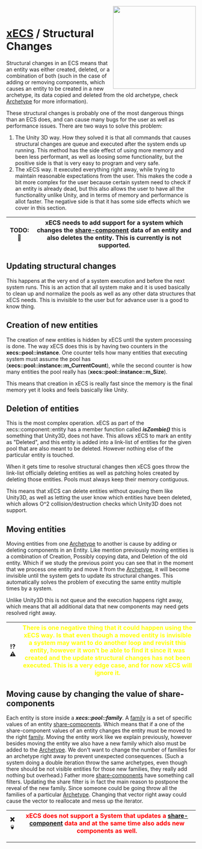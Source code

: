 <img src="https://i.imgur.com/TyjrCTS.jpg" align="right" width="220px" /><br>
# [xECS](xecs.md) / Structural Changes

Structural changes in an ECS means that an entity was either created, deleted, or a combination of both (such in the case of adding or removing components, which causes an entity to be created in a new archetype, its data copied and deleted from the old archetype, check [Archetype](xecs_archetype.md) for more information).

These structural changes is probably one of the most dangerous things than an ECS does, and can cause many bugs for the user as well as performance issues. There are two ways to solve this problem:

1. The Unity 3D way. How they solved it is that all commands that causes structural changes are queue and executed after the system ends up running. This method has the side effect of using more memory and been less performant, as well as loosing some functionality, but the positive side is that is very easy to program and very safe. 
2. The xECS way. It executed everything right away, while trying to maintain reasonable expectations from the user. This makes the code a bit more complex for the user because certain system need to check if an entity is already dead, but this also allows the user to have all the functionality unlike Unity, and in terms of memory and performance is allot faster. The negative side is that it has some side effects which we cover in this section.

| TODO::page_with_curl: | xECS needs to add support for a system which changes the [share-component](xecs_component_types_share.md) data of an entity and also deletes the entity. This is currently is not supported. | 
|:---:|---|

## Updating structural changes

This happens at the very end of a system execution and before the next system runs. This is an action that all system make and it is used basically to clean up and normalize the pools as well as any other data structures that xECS needs. This is invisible to the user but for advance user is a good to know thing. 

## Creation of new entities

The creation of new entities is hidden by xECS until the system processing is done. The way xECS does this is by having two counters in the **xecs::pool::instance**. One counter tells how many entities that executing system must assume the pool has (**xecs::pool::instance::m_CurrentCount**), while the second counter is how many entities the pool really has (**xecs::pool::instance::m_Size**).

This means that creation in xECS is really fast since the memory is the final memory yet it looks and feels basically like Unity.

## Deletion of entities

This is the most complex operation. xECS as part of the xecs::component::entity has a member function called ***isZombie()*** this is something that Unity3D, does not have. This allows xECS to mark an entity as "Deleted", and this entity is added into a link-list of entities for the given pool that are also meant to be deleted. However nothing else of the particular entity is touched.

When it gets time to resolve structural changes then xECS goes throw the link-list officially deleting entities as well as patching holes created by deleting those entities. Pools must always keep their memory contiguous. 

This means that xECS can delete entities without queuing them like Unity3D, as well as letting the user know which entities have been deleted, which allows O^2 collision/destruction checks which Unity3D does not support.

## Moving entities 

Moving entities from one [Archetype](xecs_archetype.md) to another is cause by adding or deleting components in an Entity. Like mention previously moving entities is a combination of Creation, Possibly copying data, and Deletion of the old entity. Which if we study the previous point you can see that in the moment that we process one entity and move it from the [Archetype](xecs_archetype.md), it will become invisible until the system gets to update its structural changes. This automatically solves the problem of executing the same entity multiple times by a system.

Unlike Unity3D this is not queue and the execution happens right away, which means that all additional data that new components may need gets resolved right away.

| :interrobang::warning: | <span style="color:yellow">There is one negative thing that it could happen using the xECS way. Is that even though a moved entity is invisible a system may want to do another loop and revisit this entity, however it won't be able to find it since it was created and the update structural changes has not been executed. This is a very edge case, and for now xECS will ignore it.</span> |
|:---:|---|

## Moving cause by changing the value of share-components

Each entity is store inside a ***xecs::pool::family***. A [family](xecs_component_types_share.md) is a set of specific values of an entity [share-components](xecs_component_types_share.md). Which means that if a one of the share-component values of an entity changes the entity must be moved to the right [family](xecs_component_types_share.md). Moving the entity work like we explain previously, however besides moving the entity we also have a new family which also must be added to the [Archetype](xecs_archetype.md). We don't want to change the number of families for an archetype right away to prevent unexpected consequences. (Such a system doing a double iteration throw the same archetypes, even though there should be not visible entities for those new families, they really add nothing but overhead.) Father more [share-components](xecs_component_types_share.md) have something call filters. Updating the share filter is in fact the main reason to postpone the reveal of the new family. Since someone could be going throw all the families of a particular [Archetype](xecs_archetype.md). Changing that vector right away could cause the vector to reallocate and mess up the iterator.

| :x::skull:| <span style="color:red"> xECS does not support a System that updates a [share-component](xecs_component_types_share.md) data and at the same time also adds new components as well. </span>| 
|:---:|---|

---